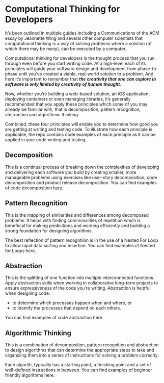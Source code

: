 # Computational Thinking for Developers

It’s been outlined in multiple guides including a Communications of the ACM essay by Jeannette Wing and several other computer scientists that computational thinking is a way of solving problems where a solution (of which there may be many), can be executed by a computer. 

Computational thinking for developers is the thought process that you run through even before you start writing code. At a high-level each of its principles will guide your software design and development from phase-to-phase until you’ve created a viable, real-world solution to a problem. And here it’s important to remember that ***the creativity that one can explore in software is only limited by creativity of human thought***.  

Now, whether you’re building a web-based solution, an iOS application, deploying containers or even managing libraries, it’s generally recommended that you apply these principles which some of you may already be familiar with, that is decomposition, pattern recognition, abstraction and algorithmic thinking. 

Combined, these four principles will enable you to determine how good you are getting at writing and testing code. To illustrate how each principle is applicable, the repo contains code examples of each principle as it can be applied in your code writing and testing. 

## Decomposition

This is a continual process of breaking down the complexities of developing and delivering each software you build by creating smaller, more manageable problems using exercises like user-story decomposition, code decomposition and product release decomposition. You can find examples of code decomposition [here]().

## Pattern Recognition

This is the mapping of similarities and differences among decomposed problems. It helps with finding commonalities of repetition which is beneficial for making predicitions and working efficiently and building a strong foundation for designing algorithms. 

The best reflection of pattern recogntiion is in the use of a Nested For Loop to allow rapid data sorting and insertion. You can find examples of Nested for Loops here.

## Abstraction

This is the splitting of one function into multiple interconnected functions. Apply abstraction skills when working in collaborative long-term projects to ensure expressiveness of the code you're writing. Abstraction is helpful when designing code:

- to determine which processes happen when and where, or
- to identify the processes that depend on each others. 

You can find examples of code abstraction here.

## Algorithmic Thinking

This is a combination of decomposition, pattern recognition and abstraction to design algorithms that can determine the appropriate steps to take and organizing them into a series of instructions for solving a problem correclty. 

Each algorith, typically has a starting point, a finishing point and a set of well-defined instructions in between. You can find examples of beginner friendly algorithms here.
